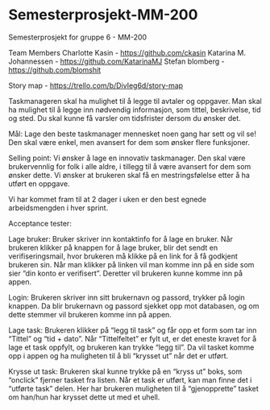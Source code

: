 # Semesterprosjekt-MM-200
Semesterprosjekt for gruppe 6 - MM-200

Team Members
Charlotte Kasin - https://github.com/ckasin
Katarina M. Johannessen - https://github.com/KatarinaMJ
Stefan blomberg - https://github.com/blomshit


 
Story map - https://trello.com/b/DivIeg6d/story-map

 
Taskmanageren skal ha mulighet til å legge til avtaler og oppgaver. Man skal ha mulighet til å legge inn nødvendig informasjon, som tittel, beskrivelse, tid og sted.
Du skal kunne få varsler om tidsfrister dersom du ønsker det. 


Mål:
Lage den beste taskmanager mennesket noen gang har sett og vil se!
Den skal være enkel, men avansert for dem som ønsker flere funksjoner. 

Selling point:
Vi ønsker å lage en innovativ taskmanager. Den skal være brukervennlig for folk i alle aldre, i tillegg til å være avansert for dem som ønsker dette.
Vi ønsker at brukeren skal få en mestringsfølelse etter å ha utført en oppgave. 

Vi har kommet fram til at 2 dager i uken er den best egnede arbeidsmengden i hver sprint.


Acceptance tester:

Lage bruker:
Bruker skriver inn kontaktinfo for å lage en bruker. Når brukeren klikker på knappen for å lage bruker, blir det sendt en verifiseringsmail, hvor brukeren må klikke på en link for å få godkjent brukeren sin. Når man klikker på linken vil man komme inn på en side som sier “din konto er verifisert”. Deretter vil brukeren kunne komme inn på appen.

Login:
Brukeren skriver inn sitt brukernavn og passord, trykker på login knappen. Da blir brukernavn og passord sjekket opp mot databasen, og om dette stemmer vil brukeren komme inn på appen. 

Lage task:
Brukeren klikker på “legg til task” og får opp et form som tar inn “Tittel” og “tid + dato”.
Når “Tittelfeltet” er fylt ut, er det eneste kravet for å lage et task oppfylt, og brukeren kan trykke “legg til”. Da vil tasket komme opp i appen og ha muligheten til å bli “krysset ut” når det er utført.

Krysse ut task:
Brukeren skal kunne trykke på en “kryss ut” boks, som “onclick” fjerner tasket fra listen. 
Når et task er utført, kan man finne det i “utførte task” delen. Her har brukeren muligheten til å “gjenopprette” tasket om han/hun har krysset dette ut med et uhell.
